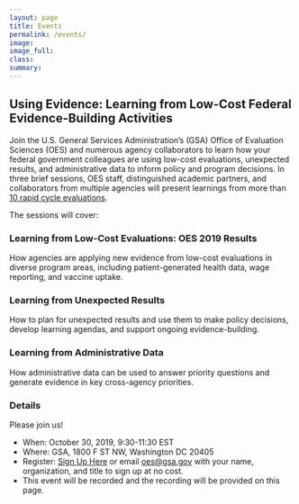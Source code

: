 ```yaml
---
layout: page
title: Events
permalink: /events/
image:
image_full: 
class:
summary: 
---
```

## Using Evidence: Learning from Low-Cost Federal Evidence-Building Activities

Join the U.S. General Services Administration’s (GSA) Office of Evaluation Sciences (OES) and numerous agency collaborators to learn how your federal government colleagues are using low-cost evaluations, unexpected results, and administrative data to inform policy and program decisions. In three brief sessions, OES staff, distinguished academic partners, and collaborators from multiple agencies will present learnings from more than <a href="https://oes.gsa.gov/work/"> 10 rapid cycle evaluations</a>.

The sessions will cover:
### Learning from Low-Cost Evaluations: OES 2019 Results
How agencies are applying new evidence from low-cost evaluations in diverse program areas, including patient-generated health data, wage reporting, and vaccine uptake.

### Learning from Unexpected Results 
How to plan for unexpected results and use them to make policy decisions, develop learning agendas, and support ongoing evidence-building.

### Learning from Administrative Data
How administrative data can be used to answer priority questions and generate evidence in key cross-agency priorities. 
 
### Details
Please join us!
 - When: October 30, 2019, 9:30-11:30 EST
 - Where: GSA, 1800 F ST NW, Washington DC 20405 
 - Register: <a href="https://forms.gle/zirEH9upRHFdQ7CX6">Sign Up Here</a> or email oes@gsa.gov with your name, organization, and title to sign up at no cost.
 - This event will be recorded and the recording will be provided on this page.

